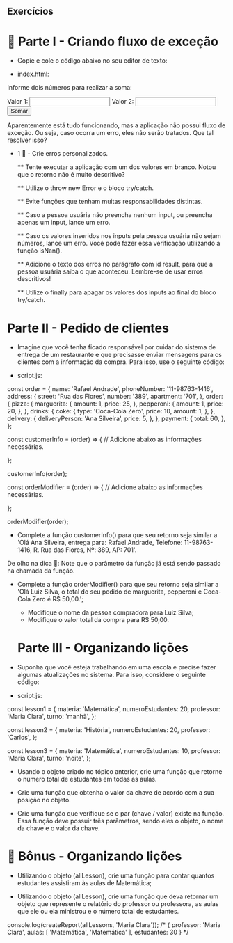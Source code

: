 ## Exercícios


# 🚀 Parte I - Criando fluxo de exceção


  * Copie e cole o código abaixo no seu editor de texto:


  - index.html:

  <!DOCTYPE html>
<html lang='pt-BR'>
<head>
  <meta charset='UTF-8'>
  <meta http-equiv='X-UA-Compatible' content='IE=edge'>
  <meta name='viewport' content='width=device-width, initial-scale=1.0'>
  <title>Calculadora</title>
</head>
<body>
  <p>Informe dois números para realizar a soma:</p>
  <label for='value1'>Valor 1:</label>
  <input type='text' id='value1'>
  <label for='value2'>Valor 2:</label>
  <input type='text' id='value2'>
  <button id='button'>Somar</button>
  <p id='result'></p>
  <script>
    function sum() {
      const value1 = document.getElementById('value1').value;
      const value2 = document.getElementById('value2').value;
      const result = Number(value1) + Number(value2);
      document.getElementById('result').innerHTML = `Resultado: ${result}`;
      document.getElementById('value1').value = '';
      document.getElementById('value2').value = '';
    }
    window.onload = () => {
      const button = document.getElementById('button');
      button.addEventListener('click', sum);
    }
  </script>
</body>
</html>


  Aparentemente está tudo funcionando, mas a aplicação não possui fluxo de exceção. Ou seja, caso ocorra um erro, eles não serão tratados. Que tal resolver isso?

  * 1 🚀 - Crie erros personalizados.

    ** Tente executar a aplicação com um dos valores em branco. Notou que o retorno não é muito descritivo?

    ** Utilize o throw new Error e o bloco try/catch.

    ** Evite funções que tenham muitas responsabilidades distintas.

    ** Caso a pessoa usuária não preencha nenhum input, ou preencha apenas um input, lance um erro.

    ** Caso os valores inseridos nos inputs pela pessoa usuária não sejam números, lance um erro. Você pode fazer essa verificação utilizando a função isNan().

    ** Adicione o texto dos erros no parágrafo com id result, para que a pessoa usuária saiba o que aconteceu. Lembre-se de usar erros descritivos!

    ** Utilize o finally para apagar os valores dos inputs ao final do bloco try/catch.



  # Parte II - Pedido de clientes


  * Imagine que você tenha ficado responsável por cuidar do sistema de entrega de um restaurante e que precisasse enviar mensagens para os clientes com a informação da compra. Para isso, use o seguinte código:


  - script.js:


  const order = {
  name: 'Rafael Andrade',
  phoneNumber: '11-98763-1416',
  address: {
    street: 'Rua das Flores',
    number: '389',
    apartment: '701',
  },
  order: {
    pizza: {
      marguerita: {
        amount: 1,
        price: 25,
      },
      pepperoni: {
        amount: 1,
        price: 20,
      },
    },
    drinks: {
      coke: {
        type: 'Coca-Cola Zero',
        price: 10,
        amount: 1,
      },
    },
    delivery: {
      deliveryPerson: 'Ana Silveira',
      price: 5,
    },
  },
  payment: {
    total: 60,
  },
};

const customerInfo = (order) => {
  // Adicione abaixo as informações necessárias.

};

customerInfo(order);

const orderModifier = (order) => {
  // Adicione abaixo as informações necessárias.

};

orderModifier(order);


  * Complete a função customerInfo() para que seu retorno seja similar a 'Olá Ana Silveira, entrega para: Rafael Andrade, Telefone: 11-98763-1416, R. Rua das Flores, Nº: 389, AP: 701'.

  De olho na dica 👀: Note que o parâmetro da função já está sendo passado na chamada da função.

  * Complete a função orderModifier() para que seu retorno seja similar a 'Olá Luiz Silva, o total do seu pedido de marguerita, pepperoni e Coca-Cola Zero é R$ 50,00.';

    * Modifique o nome da pessoa compradora para Luiz Silva;
    * Modifique o valor total da compra para R$ 50,00.



    # Parte III - Organizando lições


  * Suponha que você esteja trabalhando em uma escola e precise fazer algumas atualizações no sistema. Para isso, considere o seguinte código:

  - script.js:


  const lesson1 = {
  materia: 'Matemática',
  numeroEstudantes: 20,
  professor: 'Maria Clara',
  turno: 'manhã',
};

const lesson2 = {
  materia: 'História',
  numeroEstudantes: 20,
  professor: 'Carlos',
};

const lesson3 = {
  materia: 'Matemática',
  numeroEstudantes: 10,
  professor: 'Maria Clara',
  turno: 'noite',
};



  * Usando o objeto criado no tópico anterior, crie uma função que retorne o número total de estudantes em todas as aulas.

  * Crie uma função que obtenha o valor da chave de acordo com a sua posição no objeto.

  * Crie uma função que verifique se o par (chave / valor) existe na função. Essa função deve possuir três parâmetros, sendo eles o objeto, o nome da chave e o valor da chave.


  # 🚀 Bônus - Organizando lições

  
  * Utilizando o objeto (allLesson), crie uma função para contar quantos estudantes assistiram às aulas de Matemática;

  * Utilizando o objeto (allLesson), crie uma função que deva retornar um objeto que represente o relatório do professor ou professora, as aulas que ele ou ela ministrou e o número total de estudantes.


  console.log(createReport(allLessons, 'Maria Clara'));
/* {
  professor: 'Maria Clara',
  aulas: [ 'Matemática', 'Matemática' ],
  estudantes: 30
} */


